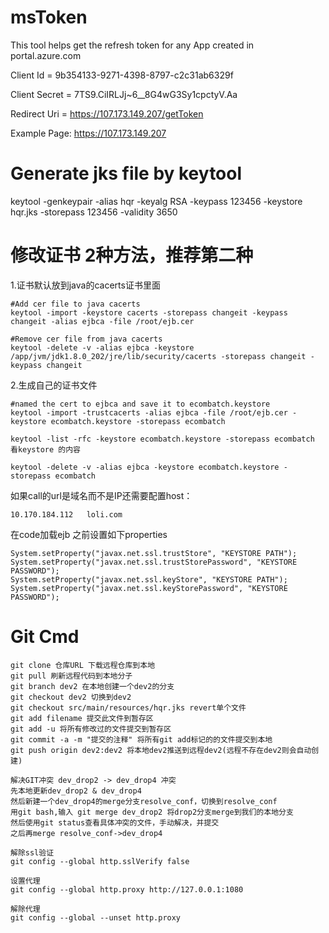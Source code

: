 # msToken
This tool helps get the refresh token for any App created in portal.azure.com

Client Id = 9b354133-9271-4398-8797-c2c31ab6329f

Client Secret = 7TS9.CiIRLJj~6__8G4wG3Sy1cpctyV.Aa

Redirect Uri = https://107.173.149.207/getToken

Example Page: https://107.173.149.207

# Generate jks file by keytool
keytool -genkeypair -alias hqr -keyalg RSA -keypass 123456 -keystore hqr.jks -storepass 123456 -validity 3650


# 修改证书 2种方法，推荐第二种
1.证书默认放到java的cacerts证书里面

```base
#Add cer file to java cacerts
keytool -import -keystore cacerts -storepass changeit -keypass changeit -alias ejbca -file /root/ejb.cer

#Remove cer file from java cacerts
keytool -delete -v -alias ejbca -keystore /app/jvm/jdk1.8.0_202/jre/lib/security/cacerts -storepass changeit -keypass changeit
```
 
2.生成自己的证书文件

```base
#named the cert to ejbca and save it to ecombatch.keystore
keytool -import -trustcacerts -alias ejbca -file /root/ejb.cer -keystore ecombatch.keystore -storepass ecombatch

keytool -list -rfc -keystore ecombatch.keystore -storepass ecombatch 看keystore 的内容

keytool -delete -v -alias ejbca -keystore ecombatch.keystore -storepass ecombatch
```

如果call的url是域名而不是IP还需要配置host： 
```base
10.170.184.112   loli.com
```

在code加载ejb 之前设置如下properties

```base
System.setProperty("javax.net.ssl.trustStore", "KEYSTORE PATH");
System.setProperty("javax.net.ssl.trustStorePassword", "KEYSTORE PASSWORD");
System.setProperty("javax.net.ssl.keyStore", "KEYSTORE PATH");
System.setProperty("javax.net.ssl.keyStorePassword", "KEYSTORE PASSWORD");
```

# Git Cmd
```base
git clone 仓库URL 下载远程仓库到本地
git pull 刷新远程代码到本地分子
git branch dev2 在本地创建一个dev2的分支
git checkout dev2 切换到dev2
git checkout src/main/resources/hqr.jks revert单个文件
git add filename 提交此文件到暂存区
git add -u 将所有修改过的文件提交到暂存区
git commit -a -m "提交的注释" 将所有git add标记的的文件提交到本地
git push origin dev2:dev2 将本地dev2推送到远程dev2(远程不存在dev2则会自动创建)

解决GIT冲突 dev_drop2 -> dev_drop4 冲突
先本地更新dev_drop2 & dev_drop4
然后新建一个dev_drop4的merge分支resolve_conf，切换到resolve_conf
用git bash,输入 git merge dev_drop2 将drop2分支merge到我们的本地分支
然后使用git status查看具体冲突的文件，手动解决，并提交
之后再merge resolve_conf->dev_drop4

解除ssl验证
git config --global http.sslVerify false

设置代理
git config --global http.proxy http://127.0.0.1:1080

解除代理
git config --global --unset http.proxy
```
